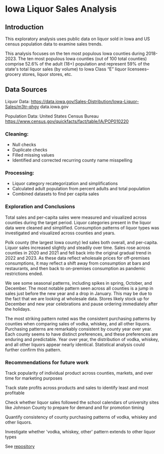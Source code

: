 # Iowa Liquor Sales Analysis
## Introduction
This exploratory analysis uses public data on liquor sold in Iowa and US census population data to examine sales trends. 

This analysis focuses on the ten most populous Iowa counties during 2018-2023.
The ten most populous Iowa counties (out of 100 total counties) comprise 52.6% of the adult (18+) population and represent 59% of the state's total liquor sales (by volume) to Iowa Class “E” liquor licensees–grocery stores, liquor stores, etc.

## Data Sources
Liquor Data: https://data.iowa.gov/Sales-Distribution/Iowa-Liquor-Sales/m3tr-qhgy
data.iowa.gov

Population Data: United States Census Bureau 
https://www.census.gov/quickfacts/fact/table/IA/POP010220

### Cleaning:
<ul>
  <li>Null checks</li>
  <li>Duplicate checks</li>
  <li>Filled missing values</li>
  <li>Identified and corrected recurring county name misspelling</li>
</ul>

### Processing:
<ul>
  <li>Liquor category recategorization and simplifications</li>
  <li>Calculated adult population from percent adults and total population </li>
  <li>Combined datasets to find per capita sales </li>
</ul>

### Exploration and Conclusions
Total sales and per-capita sales were measured and visualized across counties during the target period. Liquor categories present in the liquor data were cleaned and simplified. Consumption patterns of liquor types was investigated and visualized across counties and years. 

Polk county (the largest Iowa county) led sales both overall, and per-capita. Liquor sales increased slightly and steadily over time. Sales rose across counties in 2020 and 2021 and fell back into the original gradual trend in 2022 and 2023. As these data reflect wholesale prices for off-premises consumptions, it may reflect a shift away from consumption at bars and restaurants, and then back to on-premises consumption as pandemic restrictions ended. 

We see some seasonal patterns, including spikes in spring, October, and December. The most notable pattern seen across all counties is a jump in sales just before the new year and a drop in January. This may be due to the fact that we are looking at wholesale data. Stores likely stock up for December and new year celebrations and pause ordering immediately after the holidays. 

The most striking pattern noted was the consistent purchasing patterns by counties when comparing sales of vodka, whiskey, and all other liquors. Purchasing patterns are remarkably consistent by county year over year. Each county seems to have distinct preferences, and these preferences are enduring and predictable. 
Year over year, the distribution of vodka, whiskey, and all other liquors appear nearly identical. Statistical analysis could further confirm this pattern. 

### Recommendations for future work 

Track popularity of individual product across counties, markets, and over time for marketing purposes

Track state profits across products and sales to identify least and most profitable

Check whether liquor sales followed the school calendars of university sites like Johnson County to prepare for demand and for promotion timing

Quantify consistency of county purchasing patterns of vodka, whiskey and other liquors. 

Investigate whether 'vodka, whiskey, other' pattern extends to other liquor types

See [repository](https://github.com/amoutafian/iowa_liquor_project )

